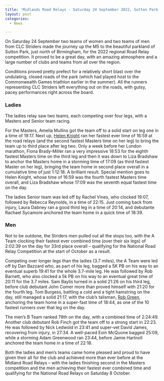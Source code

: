 ```yaml
---
title: 'Midlands Road Relays - Saturday 24 September 2022, Sutton Park, Birmingham'
layout: post
categories:
  - News

---
```


On Saturday 24 September two teams of women and two teams of men from CLC Striders made the journey up the M5 to the beautiful parkland of Sutton Park, just north of Birmingham, for the 2022 regional Road Relay competition. It proved to be a great day, with an amazing atmosphere and a large number of clubs and teams from all over the region. 

Conditions proved pretty prefect for a relatively short blast over the undulating, closed roads of the park (which had played host to the Commonwealth Games triathlon earlier in the summer). All the runners representing CLC Striders left everything out on the roads, with gutsy, pacey performances right across the board.

### Ladies ###

The ladies relay saw two teams, each competing over four legs, with a Masters and Senior team racing. 

For the Masters, Amelia Mullins got the team off to a solid start on leg one in a time of 19:17. Next up, [Helen Knight](/images/2022/09/2022-09-26-Midlands-relays-Helen-Knight.jpg "Helen Knight") ran her fastest ever time of 16:59 at the road relays (and the second fastest Masters time on her leg) to bring the team up to third place after leg two. Only a week before her London marathon, Fiona Brady-Miller ran a very impressive 18:53 for the eighth fastest Masters time on the third leg and then it was down to Liza Bradshaw to anchor the Masters home in a storming time of 17:09 (as third fastest Master on her leg), bringing the team home in second place overall in a cumulative time of just 1:12:18. A brilliant result. Special mention goes to Helen Knight, whose time of 16:59 was the fourth fastest Masters time overall, and Liza Bradshaw whose 17:09 was the seventh equal fastest time on the day.

The ladies Senior team was led off by Rachel Vines, who clocked 19:07, followed by Rebecca Reynolds, in a time of 22:15. Just coming back from injury, Laura Dabney ran a good third leg in a time of 20:14, and debutante Rachael Sycamore anchored the team home in a quick time of 18:39.

### Men ###

Not to be outdone, the Striders men pulled out all the stops too, with the A Team clocking their fastest ever combined time (over their six legs) of 2:02:39 on the day for 33rd place overall – qualifying for the National Road Relay Competition at the start of October as a result.

Competing over longer legs than the ladies (3.7 miles), the A Team were led off by Dan Bazzard who, as part of his leg, bagged a 5K PB on his way to an eventual superb 19:41 for the whole 3.7-mile leg. He was followed by Rob Barnett, who also clocked a 5k PB on his way to an eventual great time of 20:11 for the 3.7 miles. Sam Baylis turned in a solid 21:26 on his third leg, before club debutant John Comer more than proved himself with 21:20 for the fourth leg. Tom Burgess, battling a cold and a tight hamstring on the day, still managed a solid 21:17, with the club’s talisman, [Rob Green](/images/2022/09/2022-09-26-Midlands-relays-Rob-Green.jpg "Rob Green"), anchoring the team home in a super-fast time of 18:44, as one of the 10 fastest runners over that leg on the day.

The men’s B Team ranked 78th on the day, with a combined time of 2:24:49. Another club debutant Rob Finch got the team off to a strong start in 22:23. He was followed
by Nick Ledwold in 23:41 and super-vet David James, recovering from injury, in 27:34. A well-paced Eoin McQuone bagged 25:09, while a storming Adam Greenwood ran 23:44, before Jamie Hartnoll anchored the team home in a time of 22:18.

Both the ladies and men’s teams came home pleased and proud to have given their all for the club and achieved more than ever before at the Midland Road Relays – with the ladies finishing second in the Masters competition and the men achieving their fastest ever combined time and qualifying for the National Road Relays on Saturday 8 October.
